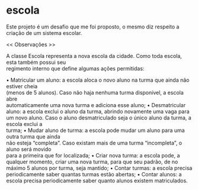 # escola
Este projeto é um desafio que me foi proposto, o mesmo diz respeito a criação de um sistema escolar.

<< Observações >>

A	 classe	 Escola	 representa	 a	 nova	 escola	 da	 cidade. Como	 toda	 escola,	 esta	 também	 possui	 seu	
regimento	interno	que	define	algumas	ações	permitidas:

• Matricular	 um	 aluno: a	 escola	 aloca	 o	 novo	 aluno	 na	 turma	 que	 ainda	 não	 estiver	 cheia	
(menos de	 5	 alunos).	 Caso	 não	 haja	 nenhuma	 turma	 disponível,	 a	 escola	 abre	
automaticamente	uma	nova	turma	e	adiciona	esse	aluno;
• Desmatricular	aluno: a	escola	exclui	o	aluno	da	turma,	abrindo	novamente	uma	vaga	para	
um	novo	aluno.	Caso	o	aluno	desmatriculado	seja	o	único	aluno	da	turma,	a	escola	exclui	a	
turma;
• Mudar	aluno	de	 turma: a	escola	 pode	mudar	 um	aluno	 para	 uma	 outra	 turma	 que	ainda	
não	esteja	“completa”.	Caso	existam	mais	de	uma	turma	“incompleta”,	o	aluno	será	movido	
para	a	primeira	que	for	localizada;
• Criar	nova	turma: a	escola	pode,	a	qualquer	momento,	criar	uma	nova	turma,	para	que	seu	
padrão,	de	no	máximo	5	alunos	por	turma,	seja	mantido;
• Contar	turmas: a	escola	precisa	periodicamente	saber	quantas	turmas	estão	abertas;
• Contar	alunos: a	escola	precisa	periodicamente	saber	quanto	alunos	existem	matriculados.


